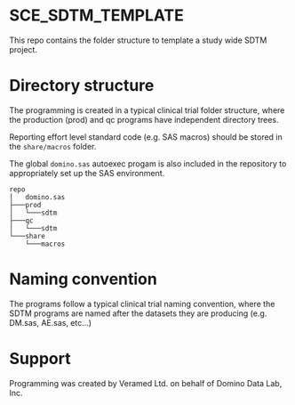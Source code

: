 # SCE_SDTM_TEMPLATE

This repo contains the folder structure to template a study wide SDTM project.

# Directory structure

The programming is created in a typical clinical trial folder structure, where the production (prod) and qc programs have independent directory trees.

Reporting effort level standard code (e.g. SAS macros) should be stored in the `share/macros` folder.

The global `domino.sas` autoexec progam is also included in the repository to appropriately set up the SAS environment. 

```
repo
│   domino.sas
├───prod
│   └───sdtm
├───qc
│   └───sdtm
└───share
    └───macros
```

# Naming convention

The programs follow a typical clinical trial naming convention, where the SDTM programs are named after the datasets they are producing (e.g. DM.sas, AE.sas, etc...)

# Support

Programming was created by Veramed Ltd. on behalf of Domino Data Lab, Inc.
